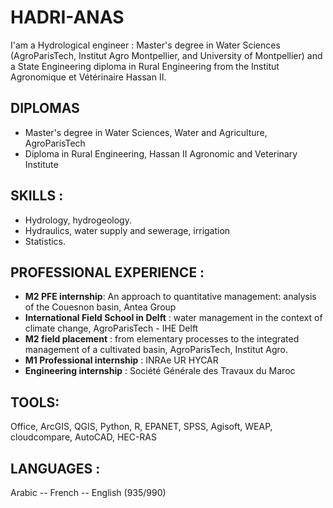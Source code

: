 # HADRI-ANAS
I'am a Hydrological engineer : Master's degree in Water Sciences (AgroParisTech, Institut Agro Montpellier, and University of Montpellier) and a State Engineering diploma in Rural Engineering from the Institut Agronomique et Vétérinaire Hassan II.

## DIPLOMAS
 - Master's degree in Water Sciences, Water and Agriculture, AgroParisTech
 - Diploma in Rural Engineering, Hassan II Agronomic and Veterinary Institute
## SKILLS : 
 - Hydrology, hydrogeology.
 - Hydraulics, water supply and sewerage, irrigation
 - Statistics.
## PROFESSIONAL EXPERIENCE : 
- **M2 PFE internship**: An approach to quantitative management: analysis of the Couesnon basin, Antea Group
- **International Field School in Delft** : water management in the context of climate change, AgroParisTech - IHE Delft
- **M2 field placement** : from elementary processes to the integrated management of a cultivated basin, AgroParisTech, Institut Agro.
- **M1 Professional internship** : INRAe UR HYCAR
- **Engineering internship** : Société Générale des Travaux du Maroc
## TOOLS:
 Office, ArcGIS, QGIS, Python, R, EPANET, SPSS, Agisoft, WEAP, cloudcompare, AutoCAD, HEC-RAS
 ## LANGUAGES : 
Arabic -- French -- English (935/990)
 
